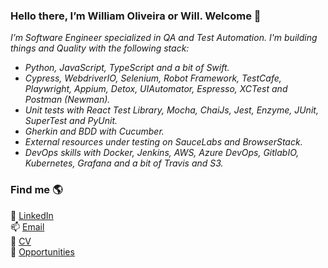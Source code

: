 ### Hello there, I’m William Oliveira or Will. Welcome 👋
<p><em>
I’m Software Engineer specialized in QA and Test Automation. 
I'm building things and Quality with the following stack:

- Python, JavaScript, TypeScript and a bit of Swift.
- Cypress, WebdriverIO, Selenium, Robot Framework, TestCafe, Playwright, Appium, Detox, UIAutomator, Espresso, XCTest and Postman (Newman).
- Unit tests with React Test Library, Mocha, ChaiJs, Jest, Enzyme, JUnit, SuperTest and PyUnit.
- Gherkin and BDD with Cucumber.
- External resources under testing on SauceLabs and BrowserStack. 
- DevOps skills with Docker, Jenkins, AWS, Azure DevOps, GitlabIO, Kubernetes, Grafana and a bit of Travis and S3.
</em></p>


### Find me 🌎
💼  [LinkedIn](https://www.linkedin.com/in/wcoliveira/)<br>
📫  [Email](mailto:williamcarlos00@gmail.com) <br>
🤖  [CV](https://willcoliveira.github.io/) <br>
🚀  [Opportunities](https://www.upwork.com/freelancers/~010037e5f2b47026f2) <br>

